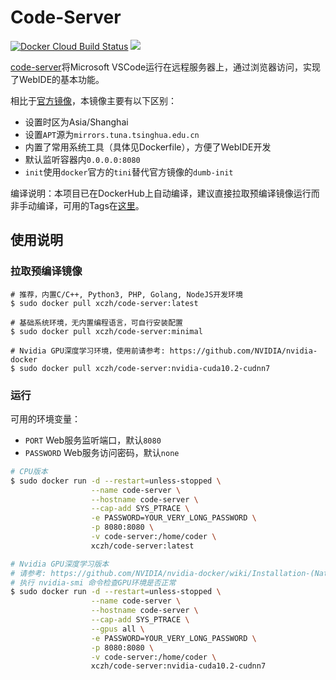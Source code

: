 # Code-Server

[![Docker Cloud Build Status](https://img.shields.io/docker/cloud/build/xczh/code-server)](https://hub.docker.com/r/xczh/code-server/tags)
[![](https://images.microbadger.com/badges/image/xczh/code-server.svg)](https://microbadger.com/images/xczh/code-server)

[code-server](https://github.com/cdr/code-server)将Microsoft VSCode运行在远程服务器上，通过浏览器访问，实现了WebIDE的基本功能。

相比于[官方镜像](https://hub.docker.com/r/codercom/code-server)，本镜像主要有以下区别：
 - 设置时区为Asia/Shanghai
 - 设置`APT`源为`mirrors.tuna.tsinghua.edu.cn`
 - 内置了常用系统工具（具体见Dockerfile），方便了WebIDE开发
 - 默认监听容器内`0.0.0.0:8080`
 - `init`使用`docker`官方的`tini`替代官方镜像的`dumb-init`

编译说明：本项目已在DockerHub上自动编译，建议直接拉取预编译镜像运行而非手动编译，可用的Tags在[这里](https://hub.docker.com/r/xczh/code-server/tags)。

## 使用说明

### 拉取预编译镜像

```
# 推荐，内置C/C++, Python3, PHP, Golang, NodeJS开发环境
$ sudo docker pull xczh/code-server:latest

# 基础系统环境，无内置编程语言，可自行安装配置
$ sudo docker pull xczh/code-server:minimal

# Nvidia GPU深度学习环境，使用前请参考: https://github.com/NVIDIA/nvidia-docker
$ sudo docker pull xczh/code-server:nvidia-cuda10.2-cudnn7
```

### 运行

可用的环境变量：
 - `PORT` Web服务监听端口，默认`8080`
 - `PASSWORD` Web服务访问密码，默认`none`

```sh
# CPU版本
$ sudo docker run -d --restart=unless-stopped \
                  --name code-server \
                  --hostname code-server \
                  --cap-add SYS_PTRACE \
                  -e PASSWORD=YOUR_VERY_LONG_PASSWORD \
                  -p 8080:8080 \
                  -v code-server:/home/coder \ 
                  xczh/code-server:latest

# Nvidia GPU深度学习版本
# 请参考: https://github.com/NVIDIA/nvidia-docker/wiki/Installation-(Native-GPU-Support)#usage
# 执行 nvidia-smi 命令检查GPU环境是否正常
$ sudo docker run -d --restart=unless-stopped \
                  --name code-server \
                  --hostname code-server \
                  --cap-add SYS_PTRACE \
                  --gpus all \
                  -e PASSWORD=YOUR_VERY_LONG_PASSWORD \
                  -p 8080:8080 \
                  -v code-server:/home/coder \
                  xczh/code-server:nvidia-cuda10.2-cudnn7
```